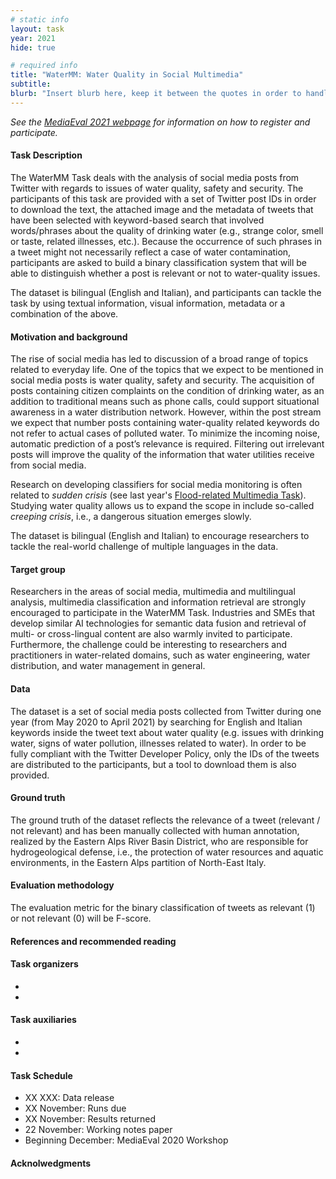 ```yaml
---
# static info
layout: task
year: 2021
hide: true 

# required info
title: "WaterMM: Water Quality in Social Multimedia"
subtitle:
blurb: "Insert blurb here, keep it between the quotes in order to handle any special characters"
---
```


<!-- # please respect the structure below-->
*See the [MediaEval 2021 webpage](https://multimediaeval.github.io/editions/2021/) for information on how to register and participate.*

#### Task Description
The WaterMM Task deals with the analysis of social media posts from Twitter with regards to issues of water quality, safety and security. The participants of this task are provided with a set of Twitter post IDs in order to download the text, the attached image and the metadata of tweets that have been selected with keyword-based search that involved words/phrases about the quality of drinking water (e.g., strange color, smell or taste, related illnesses, etc.). Because the occurrence of such phrases in a tweet might not necessarily reflect a case of water contamination, participants are asked to build a binary classification system that will be able to distinguish whether a post is relevant or not to water-quality issues. 

The dataset is bilingual (English and Italian), and participants can tackle the task by using textual information, visual information, metadata or a combination of the above.

<!-- # Consider adding the following line:
*Participants are encouraged to make their code public with their submission.* 
-->

#### Motivation and background
The rise of social media has led to discussion of a broad range of topics related to everyday life. One of the topics that we expect to be mentioned in social media posts is water quality, safety and security. The acquisition of posts containing citizen complaints on the condition of drinking water, as an addition to traditional means such as phone calls, could support situational awareness in a water distribution network. However, within the post stream we expect that number posts containing water-quality related keywords do not refer to actual cases of polluted water. To minimize the incoming noise, automatic prediction of a post’s relevance is required. Filtering out irrelevant posts will improve the quality of the information that water utilities receive from social media.
<!-- # In this sentence above, expand water utilities to include other relevant organization. It is not clear, for example, that Eastern Alps River Basin District is a water utility. Note that countries differentiate between public and privte utilities.
-->

<!-- Please check the following, which has been edited in order to draw attention/make the contrast with to your previous efforts
-->
Research on developing classifiers for social media monitoring is often related to *sudden crisis* (see last year's [Flood-related Multimedia Task](https://multimediaeval.github.io/editions/2020/tasks/floodmultimedia/)). Studying water quality allows us to expand the scope in include so-called *creeping crisis*, i.e., a dangerous situation emerges slowly. 

The dataset is bilingual (English and Italian) to encourage researchers to tackle the real-world challenge of multiple languages in the data.

#### Target group
Researchers in the areas of social media, multimedia and multilingual analysis, multimedia classification and information retrieval are strongly encouraged to participate in the WaterMM Task. Industries and SMEs that develop similar AI technologies for semantic data fusion and retrieval of multi- or cross-lingual content are also warmly invited to participate. Furthermore, the challenge could be interesting to researchers and practitioners in water-related domains, such as water engineering, water distribution, and water management in general.

#### Data
The dataset is a set of social media posts collected from Twitter during one year (from May 2020 to April 2021) by searching for English and Italian keywords inside the tweet text about water quality (e.g. issues with drinking water, signs of water pollution, illnesses related to water). In order to be fully compliant with the Twitter Developer Policy, only the IDs of the tweets are distributed to the participants, but a tool to download them is also provided.

#### Ground truth
The ground truth of the dataset reflects the relevance of a tweet (relevant / not relevant) and has been manually collected with human annotation, realized by the Eastern Alps River Basin District, who are responsible for hydrogeological defense, i.e., the protection of water resources and aquatic environments, in the Eastern Alps partition of North-East Italy.

#### Evaluation methodology
The evaluation metric for the binary classification of tweets as relevant (1) or not relevant (0) will be F-score.
<!-- # Please considering adding: We also encourage participants to carry out a failure analysis of their results in order to gain insight in the mistakes that their classifiers make.-->

#### References and recommended reading
<!-- # Please use the ACM format for references https://www.acm.org/publications/authors/reference-formatting (but no DOI needed)-->
<!-- # The paper title should be a hyperlink leading to the paper online-->

#### Task organizers
* <!-- # First organizer-->
* <!-- # Second organizer-->
<!-- # and so on-->

#### Task auxiliaries
<!-- # optional, delete if not used-->
* <!-- # First auxiliary-->
* <!-- # Second auxiliary-->
<!-- # and so on-->

#### Task Schedule
* XX XXX: Data release <!-- # Replace XX with your date. We suggest setting the date in June-July-->
* XX November: Runs due <!-- # Replace XX with your date. We suggest setting enough time in order to have enough time to assess and return the results by the Results returned deadline-->
* XX November: Results returned  <!-- Replace XX with your date. Latest possible should be 15 November-->
* 22 November: Working notes paper  <!-- Fixed. Please do not change. Exact date to be decided-->
* Beginning December: MediaEval 2020 Workshop <!-- Fixed. Please do not change. Exact date to be decided-->

#### Acknolwedgments
<!-- # optional, delete if not used-->

